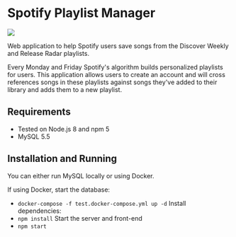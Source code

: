 # Spotify Playlist Manager
<div>
  <a href="https://travis-ci.org/andrewmarklloyd/spotify-playlist-manager"><img src="https://travis-ci.org/andrewmarklloyd/spotify-playlist-manager.svg?branch=master"></img></a>
</div>

Web application to help Spotify users save songs from the Discover Weekly and Release Radar playlists.

Every Monday and Friday Spotify's algorithm builds personalized playlists for users. This application allows users to create an account and will cross references songs in these playlists against songs they've added to their library and adds them to a new playlist.

## Requirements
- Tested on Node.js 8 and npm 5
- MySQL 5.5

## Installation and Running
You can either run MySQL locally or using Docker.

If using Docker, start the database:
- `docker-compose -f test.docker-compose.yml up -d`
Install dependencies:
- `npm install`
Start the server and front-end
- `npm start`
